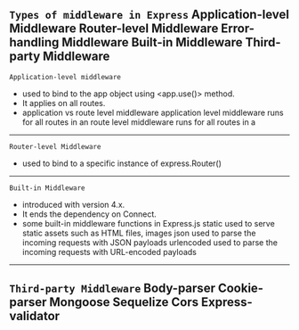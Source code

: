 `Types of middleware in Express`
    Application-level Middleware
    Router-level Middleware
    Error-handling Middleware
    Built-in Middleware
    Third-party Middleware
-----------------------------------------------------------------------------------------

`Application-level middleware`
- used to bind to the app object using <app.use()> method. 
- It applies on all routes.
- application vs route level middleware
    application level middleware            runs for all routes in an <app object>
    route level middleware                  runs for all routes in a <router object>
-----------------------------------------------------------------------------------------

`Router-level Middleware`
- used to bind to a specific instance of express.Router()
-----------------------------------------------------------------------------------------

`Built-in Middleware`
- introduced with version 4.x. 
- It ends the dependency on Connect.
- some built-in middleware functions in Express.js
    static                  used to serve static assets such as HTML files, images
    json                    used to parse the incoming requests with JSON payloads
    urlencoded              used to parse the incoming requests with URL-encoded payloads
-----------------------------------------------------------------------------------------

`Third-party Middleware`
    Body-parser
    Cookie-parser
    Mongoose
    Sequelize
    Cors
    Express-validator
-----------------------------------------------------------------------------------------


